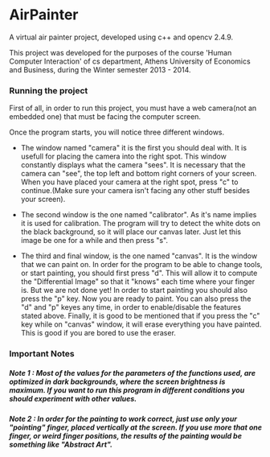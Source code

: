 AirPainter
==========

A virtual air painter project, developed using c++ and opencv 2.4.9.

This project was developed for the purposes of the course 'Human Computer Interaction' of cs department, Athens University of Economics and Business, during the Winter semester 2013 - 2014.

### Running the project

First of all, in order to run this project, you must have a web camera(not an embedded one) that must be facing the computer screen.

Once the program starts, you will notice three different windows.

* The window named "camera" it is the first you should deal with. It is usefull for placing the camera into the right spot. This window constantly displays what the camera "sees". It is necessary that the camera can "see", the top left and bottom right corners of your screen. When you have placed your camera at the right spot, press "c" to continue.(Make sure your camera isn't facing any other stuff besides your screen).

* The second window is the one named "calibrator". As it's name implies it is used for calibration. The program will try to detect the white dots on the black background, so it will place our canvas later. Just let this image be one for a while and then press "s".

* The third and final window, is the one named "canvas". It is the window that we can paint on. In order for the program to be able to change tools, or start painting, you should first press "d". This will allow it to compute the "Differential Image" so that it "knows" each time where your finger is. But we are not done yet! In order to start painting you should also press the "p" key. Now you are ready to paint. You can also press the "d" and "p" keyes any time, in order to enable/disable the features stated above. Finally, it is good to be mentioned that if you press the "c" key while on "canvas" window, it will erase everything you have painted. This is good if you are bored to use the eraser.


### Important Notes

##### Note 1 : Most of the values for the parameters of the functions used, are optimized in dark backgrounds, where the screen brightness is maximum. If you want to run this program in different conditions you should experiment with other values.

##### Note 2 : In order for the painting to work correct, just use only your "pointing" finger, placed vertically at the screen. If you use more that one finger, or weird finger positions, the results of the painting would be something like "Abstract Art".
